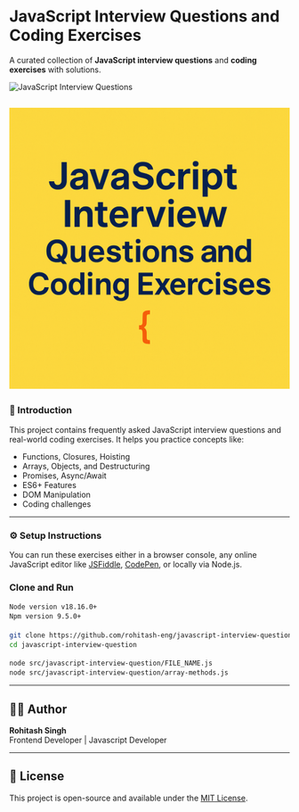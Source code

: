# JavaScript Interview Questions and Coding Exercises

A curated collection of **JavaScript interview questions** and **coding exercises** with solutions.

![JavaScript Interview Questions](https://raw.githubusercontent.com/rohitash-eng/javascript-interview-questions-answers/refs/heads/main/public/images/Screenshot%202025-07-29%20at%2012.19.36%E2%80%AFPM.png)

![JavaScript Interview Questions](https://raw.githubusercontent.com/rohitash-eng/javascript-interview-questions-answers/refs/heads/main/public/images/javascript.png)
---

### 📌 Introduction

This project contains frequently asked JavaScript interview questions and real-world coding exercises. It helps you practice concepts like:

- Functions, Closures, Hoisting
- Arrays, Objects, and Destructuring
- Promises, Async/Await
- ES6+ Features
- DOM Manipulation
- Coding challenges

---

### ⚙️ Setup Instructions

You can run these exercises either in a browser console, any online JavaScript editor like [JSFiddle](https://jsfiddle.net), [CodePen](https://codepen.io), or locally via Node.js.

### Clone and Run

```bash
Node version v18.16.0+
Npm version 9.5.0+

git clone https://github.com/rohitash-eng/javascript-interview-questions-answers.git
cd javascript-interview-question

node src/javascript-interview-question/FILE_NAME.js
node src/javascript-interview-question/array-methods.js

```
---

## 🧑‍💻 Author

**Rohitash Singh**  
Frontend Developer | Javascript Developer

---

## 📜 License

This project is open-source and available under the [MIT License](LICENSE).
